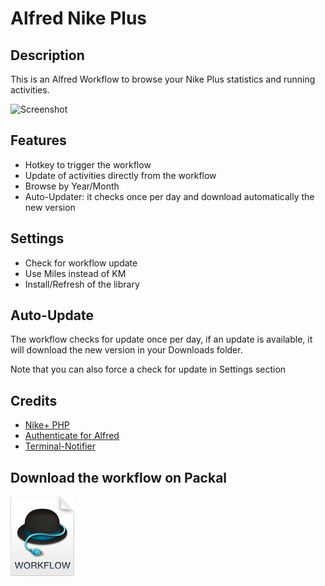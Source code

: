 # Alfred Nike Plus


## Description

This is an Alfred Workflow to browse your Nike Plus statistics and running activities.


![Screenshot](https://i.cloudup.com/gtZec5TxQH.gif)

## Features

* Hotkey to trigger the workflow
* Update of activities directly from the workflow
* Browse by Year/Month
* Auto-Updater: it checks once per day and download automatically the new version

## Settings

* Check for workflow update
* Use Miles instead of KM
* Install/Refresh of the library


## Auto-Update

The workflow checks for update once per day, if an update is available, it will download the new version in your Downloads folder.

Note that you can also force a check for update in Settings section


## Credits

* [Nike+ PHP](http://nikeplusphp.org)
* [Authenticate for Alfred](http://www.dirtdon.com/Authenticate/)
* [Terminal-Notifier](https://github.com/alloy/terminal-notifier)

## Download the workflow on Packal

[![Download Workflow](https://raw.githubusercontent.com/vdesabou/alfred-nike-plus/master/images/alfred-workflow-icon.png)](https://raw.githubusercontent.com/packal/repository/master/com.vdesabou.nike.plus/nikeplus.alfredworkflow)
